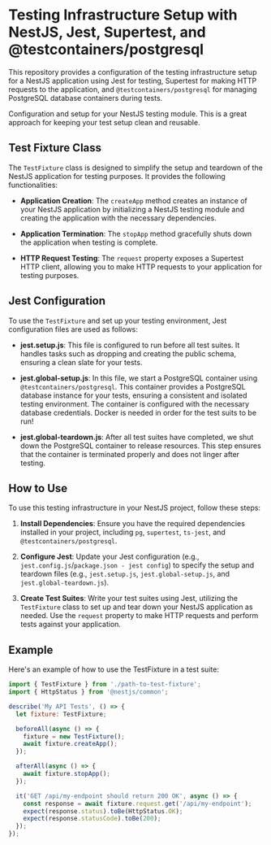 # Testing Infrastructure Setup with NestJS, Jest, Supertest, and @testcontainers/postgresql

This repository provides a configuration of the testing infrastructure setup for a NestJS application using Jest for testing, Supertest for making HTTP requests to the application, and `@testcontainers/postgresql` for managing PostgreSQL database containers during tests.

Configuration and setup for your NestJS testing module. This is a great approach for keeping your test setup clean and reusable.

## Test Fixture Class

The `TestFixture` class is designed to simplify the setup and teardown of the NestJS application for testing purposes. It provides the following functionalities:

- **Application Creation**: The `createApp` method creates an instance of your NestJS application by initializing a NestJS testing module and creating the application with the necessary dependencies.

- **Application Termination**: The `stopApp` method gracefully shuts down the application when testing is complete.

- **HTTP Request Testing**: The `request` property exposes a Supertest HTTP client, allowing you to make HTTP requests to your application for testing purposes.

## Jest Configuration

To use the `TestFixture` and set up your testing environment, Jest configuration files are used as follows:

- **jest.setup.js**: This file is configured to run before all test suites. It handles tasks such as dropping and creating the public schema, ensuring a clean slate for your tests.

- **jest.global-setup.js**: In this file, we start a PostgreSQL container using `@testcontainers/postgresql`. This container provides a PostgreSQL database instance for your tests, ensuring a consistent and isolated testing environment. The container is configured with the necessary database credentials. Docker is needed in order for the test suits to be run!

- **jest.global-teardown.js**: After all test suites have completed, we shut down the PostgreSQL container to release resources. This step ensures that the container is terminated properly and does not linger after testing.

## How to Use

To use this testing infrastructure in your NestJS project, follow these steps:

1. **Install Dependencies**: Ensure you have the required dependencies installed in your project, including `pg`, `supertest`, `ts-jest`, and `@testcontainers/postgresql`.

2. **Configure Jest**: Update your Jest configuration (e.g., `jest.config.js`/`package.json - jest config`) to specify the setup and teardown files (e.g., `jest.setup.js`, `jest.global-setup.js`, and `jest.global-teardown.js`).

3. **Create Test Suites**: Write your test suites using Jest, utilizing the `TestFixture` class to set up and tear down your NestJS application as needed. Use the `request` property to make HTTP requests and perform tests against your application.

## Example

Here's an example of how to use the TestFixture in a test suite:

```javascript
import { TestFixture } from './path-to-test-fixture';
import { HttpStatus } from '@nestjs/common';

describe('My API Tests', () => {
  let fixture: TestFixture;

  beforeAll(async () => {
    fixture = new TestFixture();
    await fixture.createApp();
  });

  afterAll(async () => {
    await fixture.stopApp();
  });

  it('GET /api/my-endpoint should return 200 OK', async () => {
    const response = await fixture.request.get('/api/my-endpoint');
    expect(response.status).toBe(HttpStatus.OK);
    expect(response.statusCode).toBe(200);
  });
});
